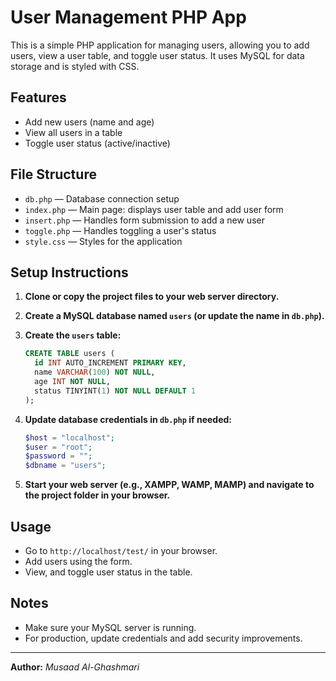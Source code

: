 # User Management PHP App

This is a simple PHP application for managing users, allowing you to add users, view a user table, and toggle user status. It uses MySQL for data storage and is styled with CSS.

## Features
- Add new users (name and age)
- View all users in a table
- Toggle user status (active/inactive)

## File Structure

- `db.php` — Database connection setup
- `index.php` — Main page: displays user table and add user form
- `insert.php` — Handles form submission to add a new user
- `toggle.php` — Handles toggling a user's status
- `style.css` — Styles for the application

## Setup Instructions

1. **Clone or copy the project files to your web server directory.**
2. **Create a MySQL database named `users` (or update the name in `db.php`).**
3. **Create the `users` table:**

   ```sql
   CREATE TABLE users (
     id INT AUTO_INCREMENT PRIMARY KEY,
     name VARCHAR(100) NOT NULL,
     age INT NOT NULL,
     status TINYINT(1) NOT NULL DEFAULT 1
   );
   ```

4. **Update database credentials in `db.php` if needed:**
   ```php
   $host = "localhost";
   $user = "root";
   $password = "";
   $dbname = "users";
   ```

5. **Start your web server (e.g., XAMPP, WAMP, MAMP) and navigate to the project folder in your browser.**

## Usage
- Go to `http://localhost/test/` in your browser.
- Add users using the form.
- View, and toggle user status in the table.

## Notes
- Make sure your MySQL server is running.
- For production, update credentials and add security improvements.

---

**Author:** _Musaad Al-Ghashmari_ 